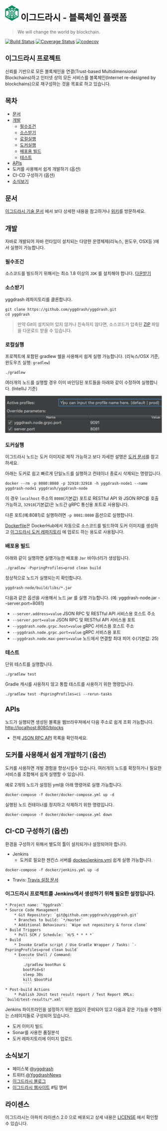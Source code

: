 # ![logo](docs/images/ygg-logo-green.png) 이그드라시 - 블록체인 플랫폼

> We will change the world by blockchain.

[![Build Status](https://travis-ci.org/yggdrash/yggdrash.svg?branch=develop)](https://travis-ci.org/yggdrash/yggdrash)
[![Coverage Status](https://coveralls.io/repos/github/yggdrash/yggdrash/badge.svg?branch=develop)](https://coveralls.io/github/yggdrash/yggdrash?branch=develop)
[![codecov](https://codecov.io/gh/yggdrash/yggdrash/branch/develop/graph/badge.svg)](https://codecov.io/gh/yggdrash/yggdrash)

## 이그드라시 프로젝트

신뢰를 기반으로 모든 블록체인을 연결(Trust-based Multidimensional Blockchains)하고 인터넷 상의 모든 서비스를 블록체인(Internet re-designed by blockchains)으로 재구성하는 것을 목표로 하고 있습니다.

## 목차

* [문서](#문서)
* [개발](#개발)
    * [필수조건](#필수조건)
    * [소스받기](#소스받기)
    * [로컬실행](#로컬실행)
    * [도커실행](#도커실행)
    * [배포용 빌드](#배포용-빌드)
    * [테스트](#테스트)
* [APIs](#apis)
* 도커를 사용해서 쉽게 개발하기 (옵션)
* CI-CD 구성하기 (옵션)
* [소식보기](#소식보기)


## 문서
[이그드라시 기술 문서](docs) 에서 보다 상세한 내용을 참고하거나 [위키](https://github.com/yggdrash/yggdrash/wiki)를 방문하세요.

## 개발
자바로 개발되어 자바 런타임이 설치되는 다양한 운영체제(리눅스, 윈도우, OSX등 )에서 실행이 가능합니다.

### 필수조건

소스코드를 빌드하기 위해서는 최소 1.8 이상의 `JDK` 를 설치해야 합니다. [다운받기](http://www.oracle.com/technetwork/java/javase/overview/index.html)

### 소스받기

yggdrash 레파지토리를 클론합니다.

```
git clone https://github.com/yggdrash/yggdrash.git
cd yggdrash
```
> 만약 Git이 설치되어 있지 않거나 친숙하지 않다면, 소스코드가 압축된 [ZIP](https://github.com/yggdrash/yggdrash/archive/master.zip) 파일을 다운로드 받을 수 있습니다.

### 로컬실행

프로젝트에 포함된 gradlew 쉘을 사용해서 쉽게 실행 가능합니다. (리눅스/OSX 기준, 윈도우즈 실행: `gradlew`)
```
./gradlew
```
여러개의 노드를 실행할 경우 이미 바인딩된 포트들을 아래와 같이 수정하여 실행합니다. (IntelliJ 기준)

![config](docs/images/intellij-run-config.png)

### 도커실행
이그드라시 노드는 도커 이미지로 제작 가능하고 보다 자세한 설명은 [도커 문서](docker)를 참고하세요.

아래는 도커로 쉽고 빠르게 단일노드를 실행하고 컨테이너 종료시 삭제되는 명령입니다.

```
docker --rm -p 8080:8080 -p 32918:32918 -h yggdrash-node1 --name yggdrash-node1 yggdrash/yggdrash-node
```

이 경우 `localhost` 주소의 `8080`(기본값) 포트로 RESTful API 와 JSON RPC를 호출 가능하고, `32918`(기본값)은 노드간 gRPC 통신용 포트로 사용됩니다.

다른 포트(예:8081)로 실행하려면 `-p 8081:8080` 옵션으로 실행합니다.

[Dockerfile](Dockerfile)은 DockerHub에서 자동으로 소스코드를 빌드하여 도커 이미지를 생성하고 [이그드라시 도커 레파지토리](https://hub.docker.com/r/yggdrash/yggdrash-node/) 에 업로드 하는 용도로 사용됩니다.

### 배포용 빌드

아래와 같이 실행하면 실행가능한 배포용 `Jar` 바이너리가 생성됩니다.
```
./gradlew -PspringProfiles=prod clean build
```

정상적으로 노드가 실행되는지 확인합니다.
```
yggdrash-node/build/libs/*.jar
```

다음과 같은 옵션을 사용해서 노드 jar 를 실행 가능합니다. (예: yggdrash-node.jar --server.port=8081)

- `--server.address=value` JSON RPC 및 RESTful API 서비스용 호스트 주소
- `--server.port=value` JSON RPC 및 RESTful API 서비스용 포트
- `--yggdrash.node.grpc.host=value` gRPC 서비스용 호스트 주소
- `--yggdrash.node.grpc.port=value` gRPC 서비스용 포트
- `--yggdrash.node.max-peers=value` 노드에서 연결할 최대 피어 수(기본값: 25)

### 테스트
단위 테스트를 실행합니다.
```
./gradlew test
```
Gradle 캐시를 사용하지 않고 통합 테스트를 사용하기 위한 명령입니다.
```
./gradlew test -PspringProfiles=ci --rerun-tasks
```


## APIs

노드가 실행되면 생성된 블록을 웹브라우져에서 다음 주소로 쉽게 조회 가능합니다. [http://localhost:8080/blocks](http://localhost:8080/blocks)

- 전체 [JSON RPC API](docs/api/jsonrpc-api.md) 목록을 확인하세요.


## 도커를 사용해서 쉽게 개발하기 (옵션)

도커를 사용하면 개발 경험을 향상시킬수 있습니다. 여러개의 노드를 확장하거나 필요한 서비스를 조합해서 쉽게 실행할 수 있습니다.

예로 2개의 노드가 설정된 yml을 아래 명령어로 실행 가능합니다.
```
docker-compose -f docker/docker-compose.yml up -d
```

실행된 노드 컨테이너를 정지하고 삭제하기 위한 명령입니다.
```
docker-compose -f docker/docker-compose.yml down
```


## CI-CD 구성하기 (옵션)

환경을 구성하기 위해서 별도의 툴이 설치되거나 설정되어야 합니다.

- Jenkins
   - 도커로 필요한 젠킨스 서버를 [docker/jenkins.yml](docker/jenkins.yml) 쉽게 실행 가능합니다.

```
docker-compose -f docker/jenkins.yml up -d
```
- Travis: [Travis 설정 문서](https://docs.travis-ci.com/user/getting-started/)

### 이그드라시 프로젝트를 Jenkins에서 생성하기 위해 필요한 설정입니다.
```
* Project name: `Yggdrash`
* Source Code Management
    * Git Repository: `git@github.com:yggdrash/yggdrash.git`
    * Branches to build: `*/master`
    * Additional Behaviours: `Wipe out repository & force clone`
* Build Triggers
    * Poll SCM / Schedule: `H/5 * * * *`
* Build
    * Invoke Gradle script / Use Gradle Wrapper / Tasks: `-PspringProfiles=prod clean build`
    * Execute Shell / Command:
        ````
        ./gradlew bootRun &
        bootPid=$!
        sleep 30s
        kill $bootPid
        ````
* Post-build Actions
    * Publish JUnit test result report / Test Report XMLs: `build/test-results/*.xml`
```
Jenkins 파이프라인을 설정하기 위한 [파일](Jenkinsfile)이 준비되어 있고 다음과 같은 기능을 수행하는 스테이지들로 구성되어 있습니다.

- 도커 이미지 빌드
- Sonar를 사용한 품질분석
- 도커 레파지토리에 이미지 업로드


## 소식보기
- 페이스북 [@yggdrash](https://www.facebook.com/yggdrash)
- 트위터 [@YggdrashNews](https://twitter.com/YggdrashNews)
- [이그드라시 블로그](http://blog.naver.com/yggdrash)
- [이그드라시 웹사이트](https://yggdrash.io/#team) #팀 멤버


## 라이센스
이그드라시는 아파치 라이센스 2.0 으로 배포되고 상세 내용은 [LICENSE](LICENSE) 에서 확인할 수 있습니다.
